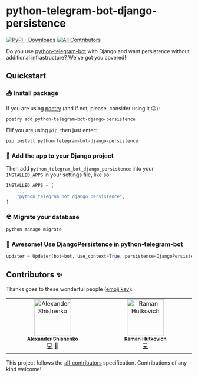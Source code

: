# python-telegram-bot-django-persistence
[![PyPI - Downloads](https://img.shields.io/pypi/dm/python-telegram-bot-django-persistence?style=flat-square)](https://pypi.org/project/python-telegram-bot-django-persistence/)
[![All Contributors](https://img.shields.io/badge/all_contributors-1-orange.svg?style=flat-square)](#contributors-)

Do you use [python-telegram-bot](https://github.com/python-telegram-bot/python-telegram-bot) with Django
and want persistence without additional infrastructure? We've got you covered!

## Quickstart

### 📥 Install package
If you are using [poetry](https://python-poetry.org) (and if not, please, consider using it 😉):
```shell
poetry add python-telegram-bot-django-persistence
```

Elif you are using `pip`, then just enter:
```shell
pip install python-telegram-bot-django-persistence
```

### 🔌 Add the app to your Django project
Then add `python_telegram_bot_django_persistence` into your `INSTALLED_APPS` in your settings file, like so:

```python
INSTALLED_APPS = [
    ...
    "python_telegram_bot_django_persistence",
]
```

### ☢ Migrate your database
```shell
python manage migrate
```

### 🌟 Awesome! Use DjangoPersistence in python-telegram-bot
```python
updater = Updater(bot=bot, use_context=True, persistence=DjangoPersistence())
```

## Contributors ✨

Thanks goes to these wonderful people ([emoji key](https://allcontributors.org/docs/en/emoji-key)):

<!-- ALL-CONTRIBUTORS-LIST:START - Do not remove or modify this section -->
<!-- prettier-ignore-start -->
<!-- markdownlint-disable -->
<table>
  <tbody>
    <tr>
      <td align="center" valign="top" width="14.28%"><a href="https://shishenko.com"><img src="https://avatars.githubusercontent.com/u/837953?v=4?s=100" width="100px;" alt="Alexander Shishenko"/><br /><sub><b>Alexander Shishenko</b></sub></a><br /><a href="https://github.com/GamePad64/python-telegram-bot-django-persistence/commits?author=GamePad64" title="Code">💻</a> <a href="https://github.com/GamePad64/python-telegram-bot-django-persistence/commits?author=GamePad64" title="Documentation">📖</a></td>
      <td align="center" valign="top" width="14.28%"><a href="https://github.com/rhutkovich"><img src="https://avatars.githubusercontent.com/u/9265526?v=4?s=100" width="100px;" alt="Raman Hutkovich"/><br /><sub><b>Raman Hutkovich</b></sub></a><br /><a href="https://github.com/GamePad64/python-telegram-bot-django-persistence/commits?author=rhutkovich" title="Code">💻</a></td>
    </tr>
  </tbody>
</table>

<!-- markdownlint-restore -->
<!-- prettier-ignore-end -->

<!-- ALL-CONTRIBUTORS-LIST:END -->

This project follows the [all-contributors](https://github.com/all-contributors/all-contributors) specification. Contributions of any kind welcome!
